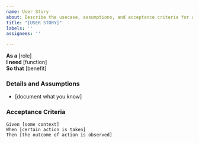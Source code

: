 ```yaml
---
name: User Story
about: Describe the usecase, assumptions, and acceptance criteria for a feature
title: "[USER STORY]"
labels: ''
assignees: ''

---
```


**As a** [role]  
 **I need** [function]  
 **So that** [benefit]  
   
 ### Details and Assumptions
 * [document what you know]
   
 ### Acceptance Criteria  
   
 ```gherkin
 Given [some context]
 When [certain action is taken]
 Then [the outcome of action is observed]
 ```
